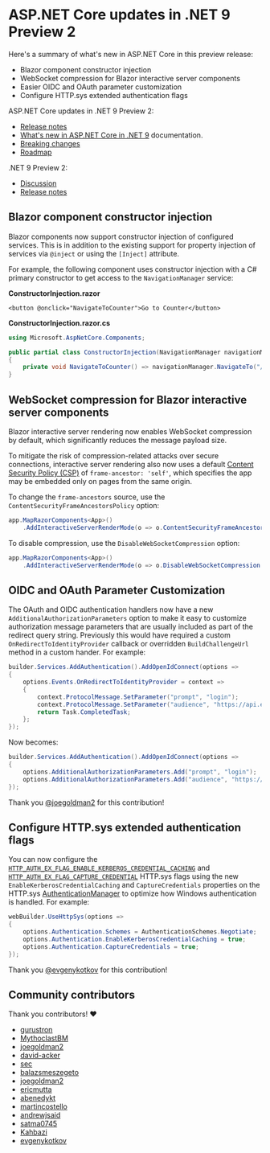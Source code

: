 # ASP.NET Core updates in .NET 9 Preview 2

Here's a summary of what's new in ASP.NET Core in this preview release:

- Blazor component constructor injection
- WebSocket compression for Blazor interactive server components
- Easier OIDC and OAuth parameter customization
- Configure HTTP.sys extended authentication flags

ASP.NET Core updates in .NET 9 Preview 2:

- [Release notes](https://github.com/dotnet/core/blob/main/release-notes/9.0/preview/preview2/aspnetcore.md) 
- [What's new in ASP.NET Core in .NET 9](https://learn.microsoft.com/aspnet/core/release-notes/aspnetcore-9.0) documentation.
- [Breaking changes](https://docs.microsoft.com/dotnet/core/compatibility/9.0#aspnet-core)
- [Roadmap](https://aka.ms/aspnet/roadmap)

.NET 9 Preview 2:

- [Discussion](https://aka.ms/dotnet/9/preview2)
- [Release notes](https://github.com/dotnet/core/blob/main/release-notes/9.0/preview/preview2/README.md)

## Blazor component constructor injection

Blazor components now support constructor injection of configured services. This is in addition to the existing support for property injection of services via `@inject` or using the `[Inject]` attribute.

For example, the following component uses constructor injection with a C# primary constructor to get access to the `NavigationManager` service:

**ConstructorInjection.razor**

```razor
<button @onclick="NavigateToCounter">Go to Counter</button>
```

**ConstructorInjection.razor.cs**

```csharp
using Microsoft.AspNetCore.Components;

public partial class ConstructorInjection(NavigationManager navigationManager)
{
    private void NavigateToCounter() => navigationManager.NavigateTo("/counter");
}
```

## WebSocket compression for Blazor interactive server components

Blazor interactive server rendering now enables WebSocket compression by default, which significantly reduces the message payload size.

To mitigate the risk of compression-related attacks over secure connections, interactive server rendering also now uses a default [Content Security Policy (CSP)](https://developer.mozilla.org/docs/Web/HTTP/CSP) of `frame-ancestor: 'self'`, which specifies the app may be embedded only on pages from the same origin.

To change the `frame-ancestors` source, use the `ContentSecurityFrameAncestorsPolicy` option:

```csharp
app.MapRazorComponents<App>()
    .AddInteractiveServerRenderMode(o => o.ContentSecurityFrameAncestorsPolicy="'none'");
```

To disable compression, use the `DisableWebSocketCompression` option:

```csharp
app.MapRazorComponents<App>()
    .AddInteractiveServerRenderMode(o => o.DisableWebSocketCompression = true);
```

## OIDC and OAuth Parameter Customization

The OAuth and OIDC authentication handlers now have a new `AdditionalAuthorizationParameters` option to make it easy to customize authorization message parameters that are usually included as part of the redirect query string. Previously this would have required a custom `OnRedirectToIdentityProvider` callback or overridden `BuildChallengeUrl` method in a custom hander. For example:

```csharp
builder.Services.AddAuthentication().AddOpenIdConnect(options =>
{
    options.Events.OnRedirectToIdentityProvider = context =>
    {
        context.ProtocolMessage.SetParameter("prompt", "login");
        context.ProtocolMessage.SetParameter("audience", "https://api.example.com");
        return Task.CompletedTask;
    };
});
```

Now becomes:

```csharp
builder.Services.AddAuthentication().AddOpenIdConnect(options =>
{
    options.AdditionalAuthorizationParameters.Add("prompt", "login");
    options.AdditionalAuthorizationParameters.Add("audience", "https://api.example.com");
});
```

Thank you [@joegoldman2](https://github.com/joegoldman2) for this contribution!

## Configure HTTP.sys extended authentication flags

You can now configure the [`HTTP_AUTH_EX_FLAG_ENABLE_KERBEROS_CREDENTIAL_CACHING`](https://learn.microsoft.com/windows/win32/api/http/ns-http-http_server_authentication_info) and [`HTTP_AUTH_EX_FLAG_CAPTURE_CREDENTIAL`](https://learn.microsoft.com/windows/win32/api/http/ns-http-http_server_authentication_info) HTTP.sys flags using the new `EnableKerberosCredentialCaching` and `CaptureCredentials` properties on the HTTP.sys [AuthenticationManager](https://learn.microsoft.com/dotnet/api/microsoft.aspnetcore.server.httpsys.authenticationmanager) to optimize how Windows authentication is handled. For example:

```csharp
webBuilder.UseHttpSys(options =>
{
    options.Authentication.Schemes = AuthenticationSchemes.Negotiate;
    options.Authentication.EnableKerberosCredentialCaching = true;
    options.Authentication.CaptureCredentials = true;
});
```

Thank you [@evgenykotkov](https://github.com/evgenykotkov) for this contribution!

## Community contributors

Thank you contributors! ❤️

- [gurustron](https://github.com/dotnet/aspnetcore/pulls?q=is%3Apr+is%3Amerged+milestone%3A9.0-preview2+author%3Agurustron)
- [MythoclastBM](https://github.com/dotnet/aspnetcore/pulls?q=is%3Apr+is%3Amerged+milestone%3A9.0-preview2+author%3AMythoclastBM)
- [joegoldman2](https://github.com/dotnet/aspnetcore/pulls?q=is%3Apr+is%3Amerged+milestone%3A9.0-preview2+author%3Ajoegoldman2)
- [david-acker](https://github.com/dotnet/aspnetcore/pulls?q=is%3Apr+is%3Amerged+milestone%3A9.0-preview2+author%3Adavid-acker)
- [sec](https://github.com/dotnet/aspnetcore/pulls?q=is%3Apr+is%3Amerged+milestone%3A9.0-preview2+author%3Asec)
- [balazsmeszegeto](https://github.com/dotnet/aspnetcore/pulls?q=is%3Apr+is%3Amerged+milestone%3A9.0-preview2+author%3Abalazsmeszegeto)
- [joegoldman2](https://github.com/dotnet/aspnetcore/pulls?q=is%3Apr+is%3Amerged+milestone%3A9.0-preview2+author%3Ajoegoldman2)
- [ericmutta](https://github.com/dotnet/aspnetcore/pulls?q=is%3Apr+is%3Amerged+milestone%3A9.0-preview2+author%3Aericmutta)
- [abenedykt](https://github.com/dotnet/aspnetcore/pulls?q=is%3Apr+is%3Amerged+milestone%3A9.0-preview2+author%3Aabenedykt)
- [martincostello](https://github.com/dotnet/aspnetcore/pulls?q=is%3Apr+is%3Amerged+milestone%3A9.0-preview2+author%3Amartincostello)
- [andrewjsaid](https://github.com/dotnet/aspnetcore/pulls?q=is%3Apr+is%3Amerged+milestone%3A9.0-preview2+author%3Aandrewjsaid)
- [satma0745](https://github.com/dotnet/aspnetcore/pulls?q=is%3Apr+is%3Amerged+milestone%3A9.0-preview2+author%3Asatma0745)
- [Kahbazi](https://github.com/dotnet/aspnetcore/pulls?q=is%3Apr+is%3Amerged+milestone%3A9.0-preview2+author%3AKahbazi)
- [evgenykotkov](https://github.com/dotnet/aspnetcore/pulls?q=is%3Apr+is%3Amerged+milestone%3A9.0-preview2+author%3Aevgenykotkov)